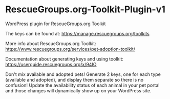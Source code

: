 RescueGroups.org-Toolkit-Plugin-v1
==================================

WordPress plugin for RescueGroups.org Toolkit

The keys can be found at:
https://manage.rescuegroups.org/toolkits

More info about RescueGroups.org Toolkit:
https://www.rescuegroups.org/services/pet-adoption-toolkit/

Documentation about generating keys and using toolkit:
https://userguide.rescuegroups.org/x/94IO

Don't mix available and adopted pets!
Generate 2 keys, one for each type (available and adopted), and display them separate so there is no confusion!
Update the availability status of each animal in your pet portal and those changes will dynamically show up on your WordPress site.